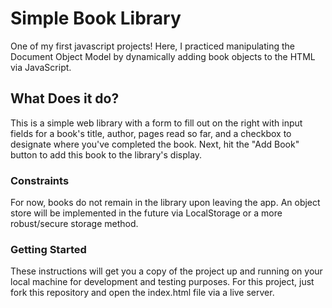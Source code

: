 # Simple Book Library

One of my first javascript projects! Here, I practiced manipulating the Document Object Model by dynamically adding book objects to the HTML via JavaScript.

## What Does it do?

This is a simple web library with a form to fill out on the right with input fields for a book's title, author, pages read so far, and a checkbox to designate where you've completed the book. Next, hit the "Add Book" button to add this book to the library's display.

### Constraints

For now, books do not remain in the library upon leaving the app. An object store will be implemented in the future via LocalStorage or a more robust/secure storage method. 

### Getting Started

These instructions will get you a copy of the project up and running on your local machine for development and testing purposes. For this project, just fork this repository and open the index.html file via a live server.

